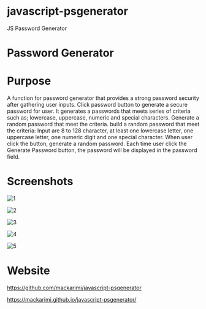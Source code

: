 # javascript-psgenerator
JS Password Generator

# Password Generator 
# Purpose 
A function for password generator that provides a strong password security after gathering user inputs.
Click password button to generate a secure password for user.
It generates a passwords that meets series of criteria such as; lowercase, uppercase, numeric and special characters.
Generate a random password that meet the criteria.
build a random password that meet the criteria: Input are 8 to 128 character, at least one lowercase letter, one uppercase letter, one numeric digit and one special character.
When user click the button, generate a random password.
Each time user click the Generate Password button, the password will be displayed in the password field.

# Screenshots #

![1](https://user-images.githubusercontent.com/122414990/221562902-694be322-e4d6-4745-a934-ea3b761c9c2a.png)


![2](https://user-images.githubusercontent.com/122414990/221562911-74b3c972-ec7e-425b-847b-ac5a4ac1361a.png)


![3](https://user-images.githubusercontent.com/122414990/221562964-1055c7ef-ad8c-4354-92cb-00e780df1d11.png)


![4](https://user-images.githubusercontent.com/122414990/221562991-aefe8ba1-995f-4a4e-93cb-4db5cdb84925.png)


![5](https://user-images.githubusercontent.com/122414990/221563010-d74b5d2c-ec66-425c-ae5d-ccee57fcc311.png)


# Website #


https://github.com/mackarimi/javascript-psgenerator

https://mackarimi.github.io/javascript-psgenerator/


